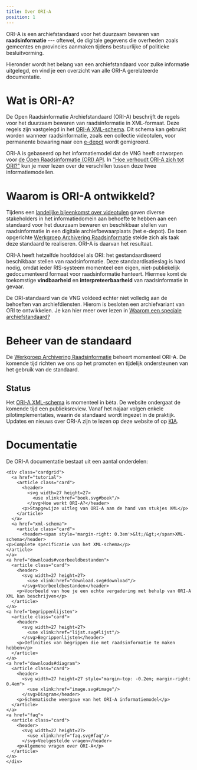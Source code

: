 ```yaml
---
title: Over ORI-A
position: 1
---
```


ORI-A is een archiefstandaard voor het duurzaam bewaren van **raadsinformatie** --- oftewel, de digitale gegevens die overheden zoals gemeentes en provincies aanmaken tijdens bestuurlijke of politieke besluitvorming. 

Hieronder wordt het belang van een archiefstandaard voor zulke informatie uitgelegd, en vind je een overzicht van alle ORI-A gerelateerde documentatie.

# Wat is ORI-A?

De Open Raadsinformatie Archiefstandaard (ORI-A) beschrijft de regels voor het duurzaam bewaren van raadsinformatie in XML-formaat. Deze regels zijn vastgelegd in het [ORI-A XML-schema](downloads#xml-schema). Dit schema kan gebruikt worden wanneer raadsinformatie, zoals een collectie videotulen, voor permanente bewaring naar een [e-depot](https://www.nationaalarchief.nl/archiveren/kennisbank/wat-is-een-e-depot) wordt gemigreerd.

ORI-A is gebaseerd op het informatiemodel dat de VNG heeft ontworpen voor [de Open Raadsinformatie (ORI) API](https://github.com/VNG-Realisatie/ODS-Open-Raadsinformatie). In ["Hoe verhoudt ORI-A zich tot ORI?"](faq) kun je meer lezen over de verschillen tussen deze twee informatiemodellen.

# Waarom is ORI-A ontwikkeld?

Tijdens een [landelijke bijeenkomst over videotulen](https://kiacommunity.nl/thoughts/11904) gaven diverse stakeholders in het informatiedomein aan behoefte te hebben aan een standaard voor het duurzaam bewaren en beschikbaar stellen van raadsinformatie in een digitale archiefbewaarplaats (het e-depot). De toen opgerichte [Werkgroep Archivering Raadsinformatie](colofon) stelde zich als taak deze standaard te realiseren. ORI-A is daarvan het resultaat.

ORI-A heeft hetzelfde hoofddoel als ORI: het gestandaardiseerd beschikbaar stellen van raadsinformatie. Deze standaardisatieslag is hard nodig, omdat ieder RIS-systeem momenteel een eigen, niet-publiekelijk gedocumenteerd formaat voor raadsinformatie hanteert. Hiermee komt de toekomstige **vindbaarheid** en **interpreteerbaarheid** van raadsinformatie in gevaar.

De ORI-standaard van de VNG voldeed echter niet volledig aan de behoeften van archiefdiensten. Hierom is besloten een archiefvariant van ORI te ontwikkelen. Je kan hier meer over lezen in [Waarom een speciale archiefstandaard?](faq)

# Beheer van de standaard

De [Werkgroep Archivering Raadsinformatie](colofon) beheert momenteel ORI-A. De komende tijd richten we ons op het promoten en tijdelijk ondersteunen van het gebruik van de standaard. 

## Status

Het [ORI-A XML-schema](downloads#xml-schema) is momenteel in bèta. De website ondergaat de komende tijd een publieksreview. Vanaf het najaar volgen enkele pilotimplementaties, waarin de standaard wordt ingezet in de praktijk. Updates en nieuws over ORI-A zijn te lezen op deze website of op [KIA](https://kiacommunity.nl/groups/86-videotulen/welcome).


# Documentatie

De ORI-A documentatie bestaat uit een aantal onderdelen:

``` {=html}
<div class="cardgrid">
  <a href="tutorial">
    <article class="card">
      <header>
        <svg width=27 height=27>
          <use xlink:href="boek.svg#boek"/>
        </svg>Hoe werkt ORI-A?</header>
      <p>Stapgewijze uitleg van ORI-A aan de hand van stukjes XML</p>
    </article>
  </a>
  <a href="xml-schema">
    <article class="card">
      <header><span style='margin-right: 0.3em'>&lt;/&gt;</span>XML-schema</header>
<p>Complete specificatie van het XML-schema</p>
</article>
</a>
<a href="downloads#voorbeeldbestanden">
  <article class="card">
    <header>
      <svg width=27 height=27>
        <use xlink:href="download.svg#download"/>
      </svg>Voorbeeldbestanden</header>
    <p>Voorbeeld van hoe je een echte vergadering met behulp van ORI-A XML kan beschrijven</p>
  </article>
</a>
<a href="begrippenlijsten">
  <article class="card">
    <header>
      <svg width=27 height=27>
        <use xlink:href="lijst.svg#lijst"/>
      </svg>Begrippenlijsten</header>
    <p>Definities van begrippen die met raadsinformatie te maken hebben</p>
  </article>
</a>
<a href="downloads#diagram">
  <article class="card">
    <header>
      <svg width=27 height=27 style="margin-top: -0.2em; margin-right: 0.4em">
        <use xlink:href="image.svg#image"/>
      </svg>Diagram</header>
    <p>Schematische weergave van het ORI-A informatiemodel</p>
  </article>
</a>
<a href="faq">
  <article class="card">
    <header>
      <svg width=27 height=27>
        <use xlink:href="faq.svg#faq"/>
      </svg>Veelgestelde vragen</header>
    <p>Algemene vragen over ORI-A</p>
  </article>
</a>
</div>
```

